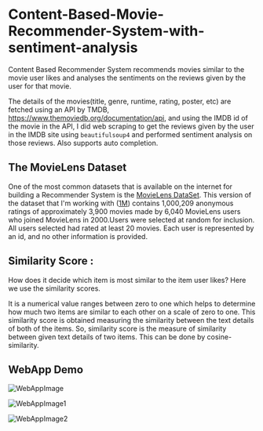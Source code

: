 # Content-Based-Movie-Recommender-System-with-sentiment-analysis

Content Based Recommender System recommends movies similar to the movie user likes and analyses the sentiments on the reviews given by the user for that movie.

The details of the movies(title, genre, runtime, rating, poster, etc) are fetched using an API by TMDB, https://www.themoviedb.org/documentation/api, and using the IMDB id of the movie in the API, I did web scraping to get the reviews given by the user in the IMDB site using `beautifulsoup4` and performed sentiment analysis on those reviews.
Also supports auto completion.

## The MovieLens Dataset

One of the most common datasets that is available on the internet for building a Recommender System is the [MovieLens DataSet](https://grouplens.org/datasets/movielens/). This version of the dataset that I'm working with ([1M](https://grouplens.org/datasets/movielens/1m/)) contains 1,000,209 anonymous ratings of approximately 3,900 movies made by 6,040 MovieLens users who joined MovieLens in 2000.Users were selected at random for inclusion. All users selected had rated at least 20 movies. Each user is represented by an id, and no other information is provided.


## Similarity Score : 

   How does it decide which item is most similar to the item user likes? Here we use the similarity scores.
   
   It is a numerical value ranges between zero to one which helps to determine how much two items are similar to each other on a scale of zero to one. This similarity score is obtained measuring the similarity between the text details of both of the items. So, similarity score is the measure of similarity between given text details of two items. This can be done by cosine-similarity.
   

## WebApp Demo

![WebAppImage](https://user-images.githubusercontent.com/55757910/172085677-55846440-0d0d-4cea-b5dc-9e349eb9372d.png)

![WebAppImage1](https://user-images.githubusercontent.com/55757910/172139729-bccdffae-897b-463c-a575-6d95afa3e582.png)

![WebAppImage2](https://user-images.githubusercontent.com/55757910/172139829-7e6efc99-1c5f-4472-9b7a-4494bf77e8b6.png)








